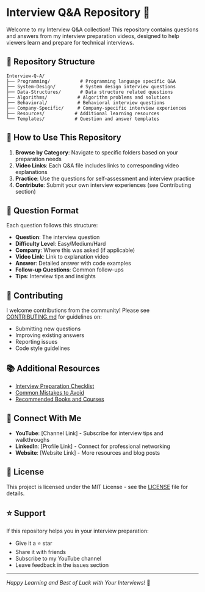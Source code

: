 # Interview Q&A Repository 🎥

Welcome to my Interview Q&A collection! This repository contains questions and answers from my interview preparation videos, designed to help viewers learn and prepare for technical interviews.

## 📁 Repository Structure

```
Interview-Q-A/
├── Programming/           # Programming language specific Q&A
├── System-Design/         # System design interview questions
├── Data-Structures/       # Data structure related questions
├── Algorithms/           # Algorithm problems and solutions
├── Behavioral/           # Behavioral interview questions
├── Company-Specific/     # Company-specific interview experiences
├── Resources/           # Additional learning resources
└── Templates/           # Question and answer templates
```

## 🎯 How to Use This Repository

1. **Browse by Category**: Navigate to specific folders based on your preparation needs
2. **Video Links**: Each Q&A file includes links to corresponding video explanations
3. **Practice**: Use the questions for self-assessment and interview practice
4. **Contribute**: Submit your own interview experiences (see Contributing section)

## 📝 Question Format

Each question follows this structure:
- **Question**: The interview question
- **Difficulty Level**: Easy/Medium/Hard
- **Company**: Where this was asked (if applicable)
- **Video Link**: Link to explanation video
- **Answer**: Detailed answer with code examples
- **Follow-up Questions**: Common follow-ups
- **Tips**: Interview tips and insights

## 🤝 Contributing

I welcome contributions from the community! Please see [CONTRIBUTING.md](CONTRIBUTING.md) for guidelines on:
- Submitting new questions
- Improving existing answers
- Reporting issues
- Code style guidelines

## 📚 Additional Resources

- [Interview Preparation Checklist](Resources/preparation-checklist.md)
- [Common Mistakes to Avoid](Resources/common-mistakes.md)
- [Recommended Books and Courses](Resources/recommended-reading.md)

## 🔗 Connect With Me

- **YouTube**: [Channel Link] - Subscribe for interview tips and walkthroughs
- **LinkedIn**: [Profile Link] - Connect for professional networking
- **Website**: [Website Link] - More resources and blog posts

## 📄 License

This project is licensed under the MIT License - see the [LICENSE](LICENSE) file for details.

## ⭐ Support

If this repository helps you in your interview preparation:
- Give it a ⭐ star
- Share it with friends
- Subscribe to my YouTube channel
- Leave feedback in the issues section

---

*Happy Learning and Best of Luck with Your Interviews!* 🚀